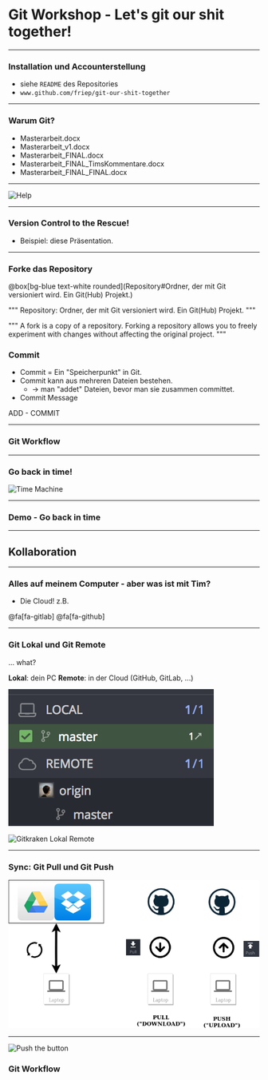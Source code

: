 # Git Workshop - Let's git our shit together!

--- 

### Installation und Accounterstellung
- siehe `README` des Repositories
- `www.github.com/friep/git-our-shit-together`


---

### Warum Git?

- Masterarbeit.docx
- Masterarbeit_v1.docx
- Masterarbeit_FINAL.docx
- Masterarbeit_FINAL_TimsKommentare.docx
- Masterarbeit_FINAL_FINAL.docx

---

![Help](https://media.giphy.com/media/phJ6eMRFYI6CQ/giphy.gif)

---

### Version Control to the Rescue!
- Beispiel: diese Präsentation. 

---

### Forke das Repository 
@box[bg-blue text-white rounded](Repository#Ordner, der mit Git versioniert wird. Ein Git(Hub) Projekt.)

"""
Repository: Ordner, der mit Git versioniert wird. Ein Git(Hub) Projekt. 
"""

"""
A fork is a copy of a repository. Forking a repository allows you to freely experiment with changes without affecting the original project.
"""




### Commit
- Commit = Ein "Speicherpunkt" in Git. 
- Commit kann aus mehreren Dateien bestehen.
    - -> man "addet" Dateien, bevor man sie zusammen committet. 
- Commit Message

ADD - COMMIT 

---

### Git Workflow

--- 

### Go back in time! 

![Time Machine](https://media.giphy.com/media/Vqvr9BGv1vhDi/giphy.gif)

--- 

### Demo - Go back in time 

---

## Kollaboration 

--- 

### Alles auf meinem Computer - aber was ist mit Tim?

- Die Cloud! z.B.

@fa[fa-gitlab]
@fa[fa-github]

---

### Git Lokal und Git Remote 

... what? 

**Lokal**: dein PC
**Remote**: in der Cloud (GitHub, GitLab, ...)

![Gitkraken Origin Master](images/gitkraken_origin_lokal.png)

![Gitkraken Lokal Remote](images/gikraken_remote_lokal.png)

---


### Sync: Git Pull und Git Push

![Push Pull](images/push_pull.png)

---

![Push the button](https://media.giphy.com/media/139lMwJ9ow7bKE/giphy.gif)


### Git Workflow